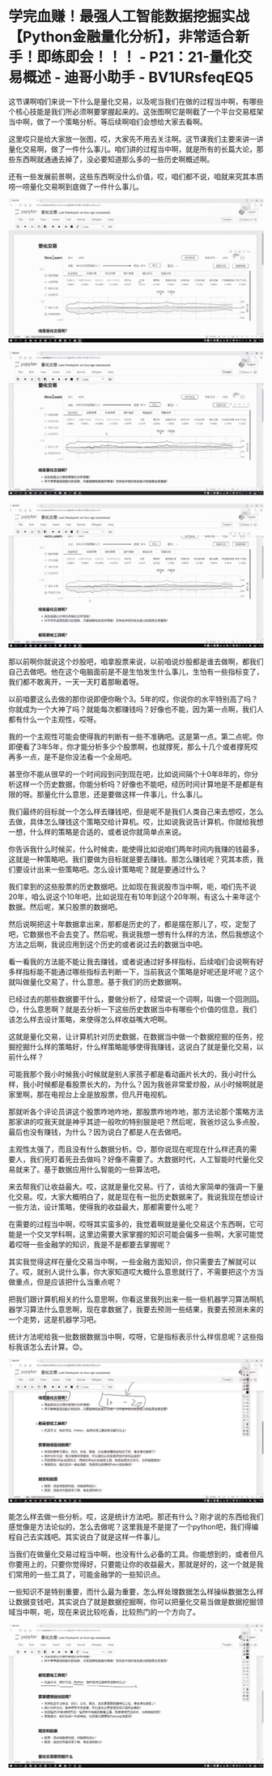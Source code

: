 # 学完血赚！最强人工智能数据挖掘实战【Python金融量化分析】，非常适合新手！即练即会！！！ - P21：21-量化交易概述 - 迪哥小助手 - BV1URsfeqEQ5

这节课啊咱们来说一下什么是量化交易，以及呢当我们在做的过程当中啊，有哪些个核心技能是我们所必须啊要掌握起来的。这张图啊它是啊截了一个平台交易框架当中啊，做了一个策略分析。等后续啊咱们会想给大家去看啊。

这里哎只是给大家放一张图，哎，大家先不用去关注啊。这节课我们主要来讲一讲量化交易啊，做了一件什么事儿。咱们讲的过程当中啊，就是所有的长篇大论，那些东西啊就通通去掉了，没必要知道那么多的一些历史啊概述啊。

还有一些发展前景啊，这些东西啊没什么价值，哎，咱们都不说，咱就来究其本质唠一唠量化交易啊到底做了一件什么事儿。



![](img/5962df11cadad0cbdf52ae60fd0ab9d2_1.png)

![](img/5962df11cadad0cbdf52ae60fd0ab9d2_2.png)

![](img/5962df11cadad0cbdf52ae60fd0ab9d2_3.png)

那以前啊你就说这个炒股吧，咱拿股票来说，以前咱说炒股都是谁去做啊，都我们自己去做吧。他在这个电脑面前是不是生怕发生什么事儿，生怕有一些指标变了，我们都不敢离开，一天一天盯着那瞅着呀。

以前咱要这么去做的那你说即便你瞅个3。5年的哎，你说你的水平特别高了吗？你就成为一个大神了吗？就能每次都赚钱吗？好像也不能，因为第一点啊，我们人都有什么一个主观性，哎呀。

我的一个主观性可能会使得我的判断有一些不准确吧。这是第一点。第二点呢。你即便看了3年5年，你才能分析多少个股票啊，也就撑死，那么十几个或者撑死哎再多一点，是不是你没法看一个全局吧。

甚至你不能从很早的一个时间段到问到现在吧，比如说间隔个十0年8年的，你分析这样一个历史数据，你能分析吗？好像也不能吧，经历时间计算地是不是都是有限的呀。那量化什么意思，还是要做这样一件事儿，什么事儿。

我们最终的目标就一个怎么样去赚钱吧，但是呢不是我们人类自己来去想哎，怎么去做，具体怎么赚钱这个策略交给计算机。哎，比如说我说告计算机，你就给我想一想，什么样的策略是合适的，或者说你就简单点来说。

你告诉我什么时候买，什么时候卖，能使得比如说咱们两年时间内我赚的钱最多，这就是一种策略吧。我们要做为目标就是要去赚钱。那怎么赚钱呢？究其本质，我们要设计出来一些策略吧。怎么设计策略呢？就是要通过什么？

我们拿到的这些股票的历史数据吧。比如现在我说股市当中啊，呃，咱们先不说20年，咱么说这个10年吧，比如说现在有10年到这个20年啊，有这么十来年这个数据。然后呢，某只股票的数据吧。

然后说啊把这十年数据拿出来，那都是历史的了，都是摆在那儿了，哎，定型了吧，它数据也不会去变了。然后呢，我说我想一想有什么样的方法，然后我想这个方法之后啊，我说应用到这个历史的或者说过去的数据当中吧。

看一看我的方法能不能让我去赚钱，或者说通过好多样指标，后续咱们会说啊有好多样指标能不能通过哪些指标去判断一下，当前我这个策略是好呢还是坏呢？这个就叫做量化交易了，什么意思。基于我们的历史数据啊。

已经过去的那些数据要干什么，要做分析了，经常说一个词啊，叫做一个回测回。😊，什么意思啊？就是去分析一下这些历史数据当中有哪些个价值的信息，我们该怎么样去设计策略，来使得怎么样收益嘴大吧啊。

这就是量化交易，让计算机针对历史数据，在数据当中做一个数据挖掘的任务，挖掘挖掘什么样的策略好，什么样策略能够使得我赚钱，这说白了就是量化交易，以前什么样？

可能我那个我小时候我小时候就是别人家孩子都是看动画片长大的，我小时什么样，我小时候都是看股票长大的，为什么？因为我爸非常爱炒股，从小时候啊就是家里啊，那在电视台上全是放股票，但凡开电视机。

那就听各个评论员讲这个股票咋地咋地，那股票咋地咋地，那方法论那个策略方法那家讲的哎我天就是神乎其迹一般吹的特别狠是吧？然后呢，我爸炒这么多点股，最后也没有赚钱，为什么？因为说白了都是人在去做吧。

主观性太强了，而且没有什么数据分析。😊，那你说现在呢现在什么样还真的需要人，我们死盯着死丑去做吗？好像不需要了。大数据时代，人工智能时代量化交易就来了。基于数据应用什么智能的一些算法吧。

来去帮我们让收益最大。哎，这就是量化交易。行了，该给大家简单的强调一下量化交易。哎，大家大概明白了，就是现在有一批历史数据来了。我说我现在想设计一些方法，设计策略，使得我的收益最大，那都需要什么呢？

在需要的过程当中啊，哎呀其实蛮多的，我觉着啊就是量化交易这个东西啊，它可能是一个交叉学科啊，这里边需要大家掌握的知识可能会偏多一些啊，大家可能觉着哎呀一些金融学的知识，我是不是都要去掌握呢？

其实我觉得这样在量化交易当中啊，一些金融方面知识，你只需要去了解就可以了。哎，就别人说什么事，你大家知道哎大概什么意思就行了，不需要把这个方当做重点，但是应该把什么当重点呢？

把我们跟计算机相关的什么意思啊，你看这里我列出来一些一些机器学习算法啊机器学习算法什么意思啊，现在拿数据了，我要去预测一些结果，我要去预测未来的一个走势，这是机器学习吧。

统计方法呢给我一批数据数据当中啊，哎呀，它是指标表示什么样信息呢？这些指标我该怎么去计算。😊。

![](img/5962df11cadad0cbdf52ae60fd0ab9d2_5.png)

能怎么样去做一些分析。哎，这是统计方法吧。那还有什么？刚才说的东西给我们感觉像是方法论似的，怎么去做呢？这里我是不是提了一个python吧，我们得编程自己去实践吧。其实说白了就是这样一件事儿。

当我们在做量化交易过程当中啊，也没有什么必备的工具。你能想到的，或者但凡你要用上的，只要你觉得好，只要能让你的收益最大，那就是好的，这一个就是我们常用的一些工具了，可能金融学的一些知识点。

一些知识不是特别重要，而什么最为重要，怎么样处理数据怎么样操纵数据怎么样让数据变钱吧，其实说白了就是数据挖掘啊，你可以把量化交易当做是数据挖掘领域当中啊，呃，现在来说比较吃香，比较热门的一个方向了。



![](img/5962df11cadad0cbdf52ae60fd0ab9d2_7.png)
